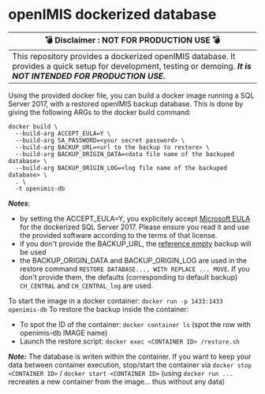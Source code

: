 # openIMIS dockerized database

| :bomb: Disclaimer : NOT FOR PRODUCTION USE :bomb: |
| --- |
| This repository provides a dockerized openIMIS database. It provides a quick setup for development, testing or demoing. ***It is NOT INTENDED FOR PRODUCTION USE.*** |

Using the provided docker file, you can build a docker image running a SQL Server 2017, with a restored openIMIS backup database.
This is done by giving the following ARGs to the docker build command:
```
docker build \
  --build-arg ACCEPT_EULA=Y \
  --build-arg SA_PASSWORD=<your secret password> \
  --build-arg BACKUP_URL=<url to the backup to restore> \
  --build-arg BACKUP_ORIGIN_DATA=<data file name of the backuped database> \
  --build-arg BACKUP_ORIGIN_LOG=<log file name of the backuped database> \
  . \
  -t openimis-db
```
***Notes***:
* by setting the ACCEPT_EULA=Y, you explicitely accept [Microsoft EULA](https://go.microsoft.com/fwlink/?linkid=857698) for the dockerized SQL Server 2017. Please ensure you read it and use the provided software according to the terms of that license.
* if you don't provide the BACKUP_URL, the [reference empty](https://github.com/openimis/database_ms_sqlserver/blob/master/Empty%20databases/SQLServer2017/openIMIS_ONLINE_v1.2.0.bak) backup will be used
* the BACKUP_ORIGIN_DATA and BACKUP_ORIGIN_LOG are used in the restore command `RESTORE DATABASE..., WITh REPLACE ... MOVE`. If you don't provide them, the defaults (corresponding to default backup) `CH_CENTRAL` and `CH_CENTRAL_log` are used.

To start the image in a docker container: `docker run -p 1433:1433 openimis-db`
To restore the backup inside the container:
* To spot the ID of the container: `docker container ls` (spot the row with openimis-db IMAGE name)
* Launch the restore script: `docker exec <CONTAINER ID> /restore.sh`

***Note:***
The database is writen within the container. If you want to keep your data between container execution, stop/start the container via `docker stop <CONTAINER ID>` / `docker start <CONTAINER ID>` (using `docker run ... ` recreates a new container from the image... thus without any data)